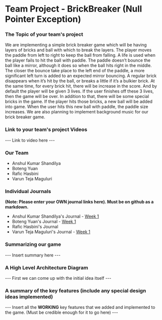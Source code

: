 # **Team Project - BrickBreaker (Null Pointer Exception)**

### **The Topic of your team's project**

We are implementing a  simple brick breaker game which will be having layers of bricks and ball with which to break the layers. The player moves the paddle from left to right to keep the ball from falling. A life is used when the player fails to hit the ball with paddle. The paddle doesn’t bounce the ball like a mirror, although it does so when the ball hits right in the middle. The closer the bounce take place to the left end of the paddle, a more significant left turn is added to an expected mirror bouncing. 
A regular brick disappears when it’s hit by the ball, or breaks a little if it’s a bulkier brick. At the same time, for every brick hit, there will be increase in the score. And by default the player will be given 3 lives. If the user finishes off these 3 lives, then the game will be over. In addition to that, there will be some special bricks in the game. If the player hits those bricks, a new ball will be added into game. When the user hits this new ball with paddle, the paddle size increases. We are also planning to implement background music for our brick breaker game.

### **Link to your team's project Videos**

--- Link to video here ---

### **Our Team**
* Anshul Kumar Shandilya
* Boteng Yuan
* Rafic Hasbini
* Varun Teja Maguluri

### **Individual Journals**
**(Note: Please enter your OWN journal links here). Must be on github as a markdown.**
* Anshul Kumar Shandilya's Journal - [Week 1](Journals/Anshul/Week1.md)
* Boteng Yuan's Journal - [Week 1](https://github.com/nguyensjsu/sp22-202-null-pointer-exception/blob/main/Journals/Boteng/Week1.md)
* Rafic Hasbini's Journal
* Varun Teja Maguluri's Journal - [Week 1](https://github.com/nguyensjsu/sp22-202-null-pointer-exception/tree/main/Journals/Varun)
  
### **Summarizing our game**

--- Insert summary here ---

### **A High Level Architecture Diagram**

--- First we can come up with the initial idea itself ---

### **A summary of the key features (include any special design ideas implemented)**

--- Insert all the **WORKING** key features that we added and implemented to the game. (Must be credible enough for it to go here) ---
